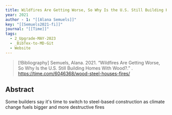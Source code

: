 ```yaml
---
title: Wildfires Are Getting Worse, So Why Is the U.S. Still Building Homes With Wood?
year: 2021
author - 1: "[[Alana Semuels]]"
key: "[[Semuels2021-fi]]"
journal: "[[Time]]"
tags:
  - 2_Upgrade-MAY-2023
  - _BibTex-to-MD-Git
  - Website
---
```


> [!Bibliography]
> Semuels, Alana. 2021. “Wildfires Are Getting Worse, So Why Is the U.S. Still Building Homes With Wood?.” . https://time.com/6046368/wood-steel-houses-fires/

## Abstract
Some builders say it's time to switch to steel-based construction as climate change fuels bigger and more destructive fires